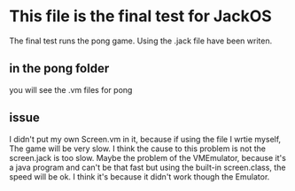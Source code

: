 # This file is the final test for JackOS

The final test runs the pong game. Using the .jack file have been writen.

## in the pong folder
you will see the .vm files for pong

## issue
I didn't put my own Screen.vm in it, because if using the file I wrtie myself, The game will be very slow.
I think the cause to this problem is not the screen.jack is too slow.
Maybe the problem of the VMEmulator, because it's a java program and can't be that fast
but using the built-in screen.class, the speed will be ok. I think it's because it didn't work though the Emulator.
